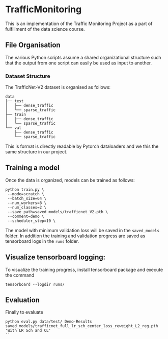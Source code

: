# TrafficMonitoring

This is an implementation of the Traffic Monitoring Project as a part of fulfillment of the data science course. 

## File Organisation

The various Python scripts assume a shared organizational structure such that the output from one script can easily be used as input to another. 

### Dataset Structure
The TrafficNet-V2 dataset is organised as follows:
```
data
├── test
│   ├── dense_traffic
│   └── sparse_traffic
├── train
│   ├── dense_traffic
│   └── sparse_traffic
└── val
    ├── dense_traffic
    └── sparse_traffic
```
This is format is directly readable by Pytorch dataloaders and we this the same structure in our project.

## Training a model
Once the data is organized, models can be trained as follows:
```
python train.py \
 --mode=scratch \
 --batch_size=64 \
 --num_workers=8 \
 --num_classes=2 \
 --save_path=saved_models/trafficnet_V2.pth \
 --comment=demo \
 --scheduler_step=10 \
```

The model with minimum validation loss will be saved in the `saved_models` folder. In addition the training and validation progress are saved as tensorboard logs in the `runs` folder.  

## Visualize tensorboard logging:
To visualize the training progress, install tensorboard package and execute the command
```
tensorboard --logdir runs/
```

## Evaluation
Finally to evaluate
```
python eval.py data/test/ Demo-Results saved_models/trafficnet_full_lr_sch_center_loss_reweight_L2_reg.pth 'With LR Sch and CL' 
``



